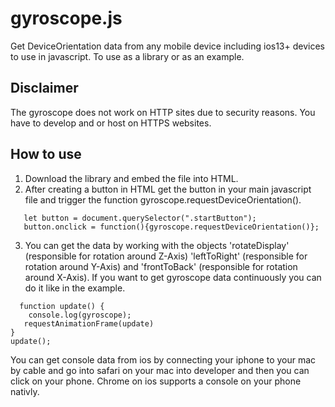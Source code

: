 # gyroscope.js
Get DeviceOrientation data from any mobile device including ios13+ devices to use in javascript.
To use as a library or as an example.

## Disclaimer
The gyroscope does not work on HTTP sites due to security reasons.
You have to develop and or host on HTTPS websites.

## How to use
1. Download the library and embed the file into HTML.
2. After creating a button in HTML get the button in your main javascript file and trigger the function gyroscope.requestDeviceOrientation().
```
   let button = document.querySelector(".startButton");
   button.onclick = function(){gyroscope.requestDeviceOrientation()};
```
3. You can get the data by working with the objects 'rotateDisplay' (responsible for rotation around Z-Axis) 'leftToRight' (responsible for rotation around Y-Axis) and 'frontToBack' (responsible for rotation around X-Axis). If you want to get gyroscope data continuously you can do it like in the example.

```
  function update() {
	console.log(gyroscope);
   requestAnimationFrame(update)
}
update();
```

You can get console data from ios by connecting your iphone to your mac by cable and go into safari on your mac into developer and then you can click on your phone. Chrome on ios supports a console on your phone nativly.
